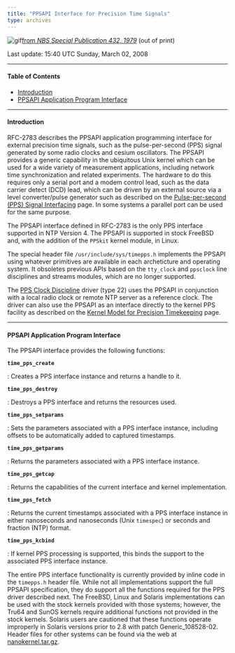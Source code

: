 ```yaml
---
title: "PPSAPI Interface for Precision Time Signals"
type: archives
---
```


![gif](/archives/pic/tonea.gif)[from _NBS Special Publication 432, 1979_](/reflib/pictures) (out of print)

Last update: 15:40 UTC Sunday, March 02, 2008

* * *

#### Table of Contents

*   [Introduction](/archives/4.2.6-series/kernpps/#introduction)
*   [PPSAPI Application Program Interface](/archives/4.2.6-series/kernpps/#ppsapi-application-program-interface)

* * *

#### Introduction

RFC-2783 describes the PPSAPI application programming interface for external precision time signals, such as the pulse-per-second (PPS) signal generated by some radio clocks and cesium oscillators. The PPSAPI provides a generic capability in the ubiquitous Unix kernel which can be used for a wide variety of measurement applications, including network time synchronization and related experiments. The hardware to do this requires only a serial port and a modem control lead, such as the data carrier detect (DCD) lead, which can be driven by an external source via a level converter/pulse generator such as described on the [Pulse-per-second (PPS) Signal Interfacing](/archives/4.2.6-series/pps/) page. In some systems a parallel port can be used for the same purpose.

The PPSAPI interface defined in RFC-2783 is the only PPS interface supported in NTP Version 4. The PPSAPI is supported in stock FreeBSD and, with the addition of the <code>PPSkit</code> kernel module, in Linux.

The special header file <code>/usr/include/sys/timepps.h</code> implements the PPSAPI using whatever primitives are available in each archeticture and operating system. It obsoletes previous APIs based on the <code>tty_clock</code> and <code>ppsclock</code> line disciplines and streams modules, which are no longer supported.

The [PPS Clock Discipline](/archives/drivers/driver22/) driver (type 22) uses the PPSAPI in conjunction with a local radio clock or remote NTP server as a reference clock. The driver can also use the PPSAPI as an interface directly to the kernel PPS facility as described on the [Kernel Model for Precision Timekeeping](/archives/4.2.6-series/kern/) page.

* * *

#### PPSAPI Application Program Interface

The PPSAPI interface provides the following functions:

<code>**time_pps_create**</code>

: Creates a PPS interface instance and returns a handle to it.

<code>**time_pps_destroy**</code>

: Destroys a PPS interface and returns the resources used.

<code>**time_pps_setparams**</code>

: Sets the parameters associated with a PPS interface instance, including offsets to be automatically added to captured timestamps.

<code>**time_pps_getparams**</code>

: Returns the parameters associated with a PPS interface instance.

<code>**time_pps_getcap**</code>

: Returns the capabilities of the current interface and kernel implementation.

<code>**time_pps_fetch**</code>

: Returns the current timestamps associated with a PPS interface instance in either nanoseconds and nanoseconds (Unix <code>timespec</code>) or seconds and fraction (NTP) format.

<code>**time_pps_kcbind**</code>

: If kernel PPS processing is supported, this binds the support to the associated PPS interface instance.

The entire PPS interface functionality is currently provided by inline code in the <code>timepps.h</code> header file. While not all implementations support the full PPSAPI specification, they do support all the functions required for the PPS driver described next. The FreeBSD, Linux and Solaris implementations can be used with the stock kernels provided with those systems; however, the Tru64 and SunOS kernels require additional functions not provided in the stock kernels. Solaris users are cautioned that these functions operate improperly in Solaris versions prior to 2.8 with patch Generic_108528-02. Header files for other systems can be found via the web at [nanokernel.tar.gz](/reflib/software/nanokernel.tar.gz).